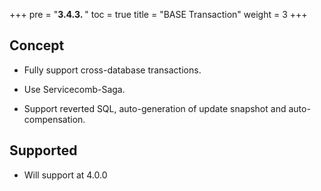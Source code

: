 +++
pre = "<b>3.4.3. </b>"
toc = true
title = "BASE Transaction"
weight = 3
+++

## Concept

* Fully support cross-database transactions.

* Use Servicecomb-Saga.

* Support reverted SQL, auto-generation of update snapshot and auto-compensation.

## Supported

* Will support at 4.0.0
